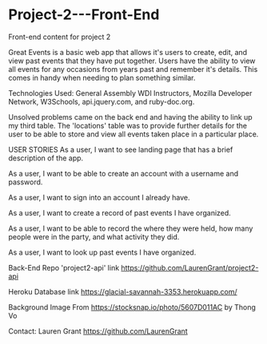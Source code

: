 # Project-2---Front-End
Front-end content for project 2

Great Events is a basic web app that allows it's users to create, edit, and view past events that they have put together. Users have the ability to view all events for any occasions from years past and remember it's details. This comes in handy when needing to plan something similar.

Technologies Used: General Assembly WDI Instructors, Mozilla Developer Network, W3Schools, api.jquery.com, and ruby-doc.org.


Unsolved problems came on the back end and having the ability to link up my third table. The 'locations' table was to provide further details for the user to be able to store and view all events taken place in a particular place.


USER STORIES
As a user, I want to see landing page that has a brief description of the app.

As a user, I want to be able to create an account with a username and password.

As a user, I want to sign into an account I already have.

As a user, I want to create a record of past events I have organized.

As a user, I want to be able to record the where they were held, how many people were in the party, and what activity they did.

As a user, I want to look up past events I have organized.

Back-End Repo 'project2-api' link
https://github.com/LaurenGrant/project2-api

Heroku Database link
https://glacial-savannah-3353.herokuapp.com/

Background Image From https://stocksnap.io/photo/5607D011AC by Thong Vo

Contact: Lauren Grant https://github.com/LaurenGrant
